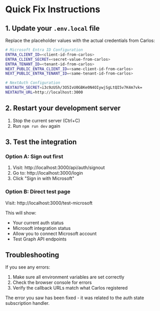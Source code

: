# Quick Fix Instructions

## 1. Update your `.env.local` file

Replace the placeholder values with the actual credentials from Carlos:

```bash
# Microsoft Entra ID Configuration
ENTRA_CLIENT_ID=<client-id-from-carlos>
ENTRA_CLIENT_SECRET=<secret-value-from-carlos>
ENTRA_TENANT_ID=<tenant-id-from-carlos>
NEXT_PUBLIC_ENTRA_CLIENT_ID=<same-client-id-from-carlos>
NEXT_PUBLIC_ENTRA_TENANT_ID=<same-tenant-id-from-carlos>

# NextAuth Configuration
NEXTAUTH_SECRET=i3c9zUSh/3O5IvU0GBKe0N4OIywjSgLtQI5v7K4m7vk=
NEXTAUTH_URL=http://localhost:3000
```

## 2. Restart your development server

1. Stop the current server (Ctrl+C)
2. Run `npm run dev` again

## 3. Test the integration

### Option A: Sign out first
1. Visit: http://localhost:3000/api/auth/signout
2. Go to: http://localhost:3000/login
3. Click "Sign in with Microsoft"

### Option B: Direct test page
Visit: http://localhost:3000/test-microsoft

This will show:
- Your current auth status
- Microsoft integration status
- Allow you to connect Microsoft account
- Test Graph API endpoints

## Troubleshooting

If you see any errors:
1. Make sure all environment variables are set correctly
2. Check the browser console for errors
3. Verify the callback URLs match what Carlos registered

The error you saw has been fixed - it was related to the auth state subscription handler.
